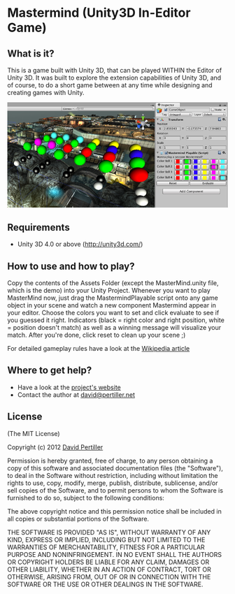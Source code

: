 Mastermind (Unity3D In-Editor Game)
======
What is it?
------------
This is a game built with Unity 3D, that can be played WITHIN the Editor of Unity 3D.
It was built to explore the extension capabilities of Unity 3D, and of course, to do a short game between at any time while designing and creating games with Unity.

![Screenshot](/Mastermind-Screenshot.png?raw=true)

Requirements
------------
* Unity 3D 4.0 or above (http://unity3d.com/)

How to use and how to play?
------------
Copy the contents of the Assets Folder (except the MasterMind.unity file, which is the demo) into your Unity Project. Whenever you want to play MasterMind now, just drag the MastermindPlayable script onto any game object in your scene and watch a new component Mastermind appear in your editor.
Choose the colors you want to set and click evaluate to see if you guessed it right. Indicators (black = right color and right position, white = position doesn't match) as well as a winning message will visualize your match. After you're done, click reset to clean up your scene ;)

For detailed gameplay rules have a look at the [Wikipedia article](http://en.wikipedia.org/wiki/Mastermind_%28board_game%29#Gameplay_and_rules)

Where to get help?
------------
* Have a look at the [project's website](http://www.pertiller.net/open-source-projects/)
* Contact the author at david@pertiller.net

License
------------
(The MIT License)

Copyright (c) 2012 [David Pertiller](http://www.pertiller.net)

Permission is hereby granted, free of charge, to any person obtaining a copy of this software and associated documentation files (the "Software"), to deal in the Software without restriction, including without limitation the rights to use, copy, modify, merge, publish, distribute, sublicense, and/or sell copies of the Software, and to permit persons to whom the Software is furnished to do so, subject to the following conditions:

The above copyright notice and this permission notice shall be included in all copies or substantial portions of the Software.

THE SOFTWARE IS PROVIDED "AS IS", WITHOUT WARRANTY OF ANY KIND, EXPRESS OR IMPLIED, INCLUDING BUT NOT LIMITED TO THE WARRANTIES OF MERCHANTABILITY, FITNESS FOR A PARTICULAR PURPOSE AND NONINFRINGEMENT. IN NO EVENT SHALL THE AUTHORS OR COPYRIGHT HOLDERS BE LIABLE FOR ANY CLAIM, DAMAGES OR OTHER LIABILITY, WHETHER IN AN ACTION OF CONTRACT, TORT OR OTHERWISE, ARISING FROM, OUT OF OR IN CONNECTION WITH THE SOFTWARE OR THE USE OR OTHER DEALINGS IN THE SOFTWARE.